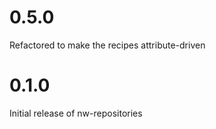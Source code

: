 # 0.5.0

Refactored to make the recipes attribute-driven

# 0.1.0

Initial release of nw-repositories
